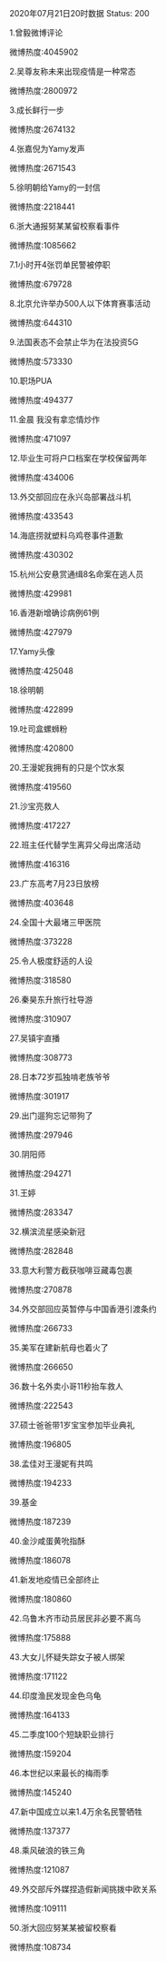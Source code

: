 2020年07月21日20时数据
Status: 200

1.曾毅微博评论

微博热度:4045902

2.吴尊友称未来出现疫情是一种常态

微博热度:2800972

3.成长鲜行一步

微博热度:2674132

4.张嘉倪为Yamy发声

微博热度:2671543

5.徐明朝给Yamy的一封信

微博热度:2218441

6.浙大通报努某某留校察看事件

微博热度:1085662

7.1小时开4张罚单民警被停职

微博热度:679728

8.北京允许举办500人以下体育赛事活动

微博热度:644310

9.法国表态不会禁止华为在法投资5G

微博热度:573330

10.职场PUA

微博热度:494377

11.金晨 我没有拿恋情炒作

微博热度:471097

12.毕业生可将户口档案在学校保留两年

微博热度:434006

13.外交部回应在永兴岛部署战斗机

微博热度:433543

14.海底捞就塑料乌鸡卷事件道歉

微博热度:430302

15.杭州公安悬赏通缉8名命案在逃人员

微博热度:429981

16.香港新增确诊病例61例

微博热度:427979

17.Yamy头像

微博热度:425048

18.徐明朝

微博热度:422899

19.吐司盒螺蛳粉

微博热度:420800

20.王漫妮我拥有的只是个饮水泵

微博热度:419560

21.沙宝亮救人

微博热度:417227

22.班主任代替学生离异父母出席活动

微博热度:416316

23.广东高考7月23日放榜

微博热度:403648

24.全国十大最堵三甲医院

微博热度:373228

25.令人极度舒适的人设

微博热度:318580

26.秦昊东升旅行社导游

微博热度:310907

27.吴镇宇直播

微博热度:308773

28.日本72岁孤独啃老族爷爷

微博热度:301917

29.出门遛狗忘记带狗了

微博热度:297946

30.阴阳师

微博热度:294271

31.王婷

微博热度:283347

32.横滨流星感染新冠

微博热度:282848

33.意大利警方截获咖啡豆藏毒包裹

微博热度:270878

34.外交部回应英暂停与中国香港引渡条约

微博热度:266733

35.美军在建新航母也着火了

微博热度:266650

36.数十名外卖小哥11秒抬车救人

微博热度:222543

37.硕士爸爸带1岁宝宝参加毕业典礼

微博热度:196805

38.孟佳对王漫妮有共鸣

微博热度:194233

39.基金

微博热度:187239

40.金沙咸蛋黄吮指酥

微博热度:186078

41.新发地疫情已全部终止

微博热度:180860

42.乌鲁木齐市动员居民非必要不离乌

微博热度:175888

43.大女儿怀疑失踪女子被人绑架

微博热度:171122

44.印度渔民发现金色乌龟

微博热度:164133

45.二季度100个短缺职业排行

微博热度:159204

46.本世纪以来最长的梅雨季

微博热度:145240

47.新中国成立以来1.4万余名民警牺牲

微博热度:137377

48.乘风破浪的铁三角

微博热度:121087

49.外交部斥外媒捏造假新闻挑拨中欧关系

微博热度:109111

50.浙大回应努某某被留校察看

微博热度:108734

